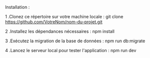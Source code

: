 Installation :

1 .Clonez ce répertoire sur votre machine locale : git clone https://github.com/VotreNom/nom-du-projet.git

2 .Installez les dépendances nécessaires : npm install

3 .Exécutez la migration de la base de données : npm run db:migrate

4 .Lancez le serveur local pour tester l'application : npm run dev
